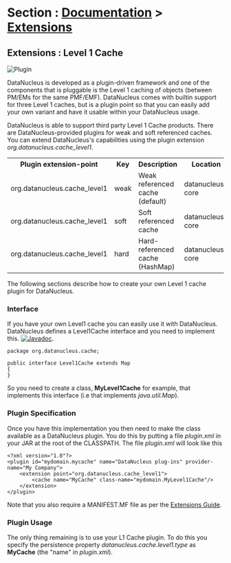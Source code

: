 <head><title>Extensions : Level 1 Cache</title></head>

# Section : [Documentation](../index.html) > [Extensions](index.html)

## Extensions : Level 1 Cache
![Plugin](../../images/nucleus_plugin.gif)

DataNucleus is developed as a plugin-driven framework and one of the components that is pluggable is the Level 1 caching of objects 
(between PM/EMs for the same PMF/EMF). DataNucleus comes with builtin support for three Level 1 caches, but is a plugin point so that you can 
easily add your own variant and have it usable within your DataNucleus usage.

DataNucleus is able to support third party Level 1 Cache products. There are DataNucleus-provided plugins for
weak and soft referenced caches. You can extend DataNucleus's capabilities using the plugin extension *org.datanucleus.cache_level1*. 

<table>
    <tr>
        <th>Plugin extension-point</th>
        <th>Key</th>
        <th>Description</th>
        <th width="80">Location</th>
    </tr>
    <tr>
        <td>org.datanucleus.cache_level1</td>
        <td>weak</td>
        <td>Weak referenced cache (default)</td>
        <td>datanucleus-core</td>
    </tr>
    <tr>
        <td>org.datanucleus.cache_level1</td>
        <td>soft</td>
        <td>Soft referenced cache</td>
        <td>datanucleus-core</td>
    </tr>
    <tr>
        <td>org.datanucleus.cache_level1</td>
        <td>hard</td>
        <td>Hard-referenced cache (HashMap)</td>
        <td>datanucleus-core</td>
    </tr>
</table>

The following sections describe how to create your own Level 1 cache plugin for DataNucleus.

### Interface

If you have your own Level1 cache you can easily use it with DataNucleus. DataNucleus defines a Level1Cache interface and you need to implement this.
[![Javadoc](../../images/javadoc.gif)](http://www.datanucleus.org/javadocs/core/latest/org/datanucleus/cache/Level1Cache.html).

	package org.datanucleus.cache;
	
	public interface Level1Cache extends Map
	{
	}

So you need to create a class, __MyLevel1Cache__ for example, that implements this interface (i.e that implements _java.util.Map_).


### Plugin Specification

Once you have this implementation you then need to make the class available as a DataNucleus plugin. You do this by putting a file 
_plugin.xml_ in your JAR at the root of the CLASSPATH. The file _plugin.xml_ will look like this

	<?xml version="1.0"?>
	<plugin id="mydomain.mycache" name="DataNucleus plug-ins" provider-name="My Company">
    	<extension point="org.datanucleus.cache_level1">
	    	<cache name="MyCache" class-name="mydomain.MyLevel1Cache"/>
    	</extension>
	</plugin>

Note that you also require a MANIFEST.MF file as per the [Extensions Guide](index.html).

### Plugin Usage

The only thing remaining is to use your L1 Cache plugin. To do this you specify the 
persistence property _datanucleus.cache.level1.type_ as __MyCache__ (the "name" in _plugin.xml_).

